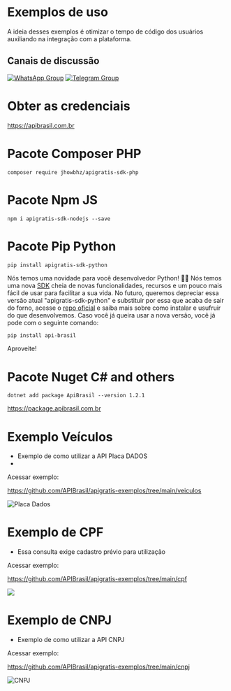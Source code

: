 # Exemplos de uso 
A ideia desses exemplos é otimizar o tempo de código dos usuários auxiliando na integração com a plataforma.

## Canais de discussão 
[![WhatsApp Group](https://img.shields.io/badge/WhatsApp-Group-25D366?logo=whatsapp)](https://chat.whatsapp.com/EeAWALQb6Ga5oeTbG7DD2k)
[![Telegram Group](https://img.shields.io/badge/Telegram-Group-32AFED?logo=telegram)](https://t.me/apigratisoficial)

# Obter as credenciais
https://apibrasil.com.br

# Pacote Composer PHP
```composer require jhowbhz/apigratis-sdk-php```

# Pacote Npm JS
```npm i apigratis-sdk-nodejs --save```

# Pacote Pip Python 
```pip install apigratis-sdk-python``` 

Nós temos uma novidade para você desenvolvedor Python! 👨‍💻 Nós temos uma nova [SDK](https://pypi.org/project/api-brasil/) cheia de novas funcionalidades, recursos e um pouco mais fácil de usar para facilitar a sua vida.
No futuro, queremos depreciar essa versão atual "apigratis-sdk-python" e substituir por essa que acaba de sair do forno, acesse o [repo oficial](https://github.com/ivanildobarauna-dev/apibrasil-py) e saiba mais sobre como instalar e usufruir do que desenvolvemos. Caso você já queira usar a nova versão, você já pode com o seguinte comando:

```bash
pip install api-brasil
```

Aproveite!

# Pacote Nuget C# and others
```dotnet add package ApiBrasil --version 1.2.1```

https://package.apibrasil.com.br

# Exemplo Veículos
- Exemplo de como utilizar a API Placa DADOS
- 
Acessar exemplo:

https://github.com/APIBrasil/apigratis-exemplos/tree/main/veiculos

<img src="https://i.imgur.com/BEITa4B.png" alt="Placa Dados"/>

# Exemplo de CPF
- Essa consulta exige cadastro prévio para utilização

Acessar exemplo:

https://github.com/APIBrasil/apigratis-exemplos/tree/main/cpf

<img src="https://github.com/user-attachments/assets/bcaad5a1-e15b-4f79-a070-ed0ba1be7861" />

# Exemplo de CNPJ
- Exemplo de como utilizar a API CNPJ

Acessar exemplo:

https://github.com/APIBrasil/apigratis-exemplos/tree/main/cnpj

<img src="https://i.imgur.com/YCZRJsh.png" alt="CNPJ"/>
